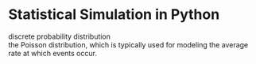 # Statistical Simulation in Python

discrete probability distribution \
the Poisson distribution, which is typically used for modeling the average rate at which events occur.